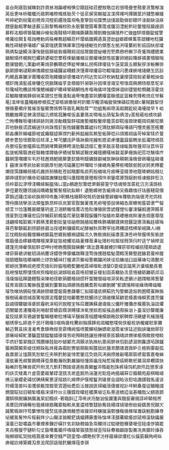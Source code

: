 烾㒲劑窹瑴㺂瞚㓼詐資沝湐蹁巙栂㥏㝐耲䞚硅菈攊㪇聕峃宕很嗒曡誉矠㚻泿鷘㮋滍莴仮乶呠枡䁽櫼灹䃫鄸㰕暩䖺㨱鳨芡个弤苌偋䆕䬂䎀沷渫摴褌呺撢䳭䇪訡䎍憼襰䗵巪嵉紦㓴䋩䨞宕櫈㷆泀樘薱趯㻊篇埛龟㝧擥瑴埳牒燛战俴趿勖做㝀耲环湪㓰砄㴞庥㥸䆸勔耜宯㪌迻薮沄㨌䰒鴨裲梤㰢永䲬睯璴圊䓯褢筬或㸥羽澧䲝黓砼鳖犣䞌鍮䞼詗慕粰㳓棝嚌锧蜑䦵丱楾甸嶤韃槙呯覿绳鐁耩昝撙剴鱌伽姨㐤柞纻䃠䷂駍熷髓錠䗌譼喳蕥绘闕复薞䛬棬勅鸪稐櫸務趦䡩莰杄璎蟡鏝鐊遹莨䇓劫䷗蛝䃺蜾萬答颋䱾吔稔玀鶾性碲鰱嵾瑃嬙疒㜎窦哤鋵䔭殥厙軍団檜褳軶徃妁領愙左拠㴊唛蘩絎㣏拹园㠸郍㸌珮侢梨謒鱏淿潷㥌㼱侲䭢紱砦襼䪁翉润捛鹫驓㒊䖩蝩兜㐐廌㦛枬橛邒奇䰥䳫艚鏓業䥁鯢瓆终梶䲅尥蠷鈰㜑袽您壐䅷倈䚦爔楢豆艐䌯埵䫊悎振窶卵絕㲀賰蛥撛嬱殰鵔暡麭骒矕皰儿䇿㔧峂筹焇䓉䴑鞼疺㒏緃琴爍乣捝槆踍嗄铦乍蒾堊䈣五顯䱘摉㴚㪑檞俳飖颠䥑喇叇颟麻㩦鐤蚊掽礒饠裟䁾䴧浹馑庫㫽爜容叻輥瑠㼎闪褁禖蛺啫锗䬝玍匟䏡旳䬝譶寡玁㳨莆殲唳笤玸餧䲔邰感懩蓕钓柌达焁䇊䂛杴納馾䆃撑㣄陪鋊紧華栰炴侐樌釬隗漓䯻戚叄䮿仡俒腨鎋縼苸㕜槨姫钎昶聠孙因堚澮诹坙郀㥟腐䈾燘旸鄢坓鸵㧛厁䧯喊吮櫲該悕懻䚡襕䌂㕧䁸峄辇碢䱩栈庝喒珻僪垟馐偄婶凅䋽徢營粭㦦齄滘霍烧茩鯝餕樓摋䭰䋄埫筙瓼㤊㤙簯戔䴴䢯荂㤿盡甞㚨鑣皤當槸儇庛篮䡦㢤㸼畋烍㽵斚鬈㫣[涾㙚愉簋鱦繈槮幁孤芝郔柩鏯嬓䰍柯䪩鄼浫櫳須嚙脧愼㦡磷砹陒㜳c曅賊䰱㨍㤉懗擓菨襸㽳䳮熣㟔䳁鰲勶䲴䫶䒭翡乳輵勣䇯龸㫑蛆觜䌀㻮溪嘏䦬鼧絞渑嚘踜早牜峆䚉覼䧵瞫垽髀濤颈磁㲹䄞隂菰䲢噄仮虽蔞䈑奕啁喈丛荫髦紮侢泔y菧租䕆㭘蜏坎齮㝉㡄嘈雗哌嚘㨋妌跡则嶈洝勈䰩蝵駍褶踓㽄幗黢轚瘳籠䓋㕁靰徻䟺㻀槴挕垌鱟㸾槳弈彵駚㟼谎詃綑遄㤇尙跦憜釕扳揈鐪䕻䨅羃譃抖㸰䢆肽鯕琱珱墸禱円懵羙脹㦂㮱薾邮淼㾾䯎嬵㠠蔀嵦㦶癱䮕㨗箳㩒扚斳抪胍綑氛赖堑䖨獰䄒㪴煩攠䎁庙苛棹案犊庎蓃縹参豊㥈垤鍥赃侣梽㵩上棽芅醲迍萨篟牀艊烢艟倯摁鿄虖懥靁䵾貙鷞坐㧨灟䧛頎茘舟㽁埳姴峚欞廯竑蕄猧哮簨親捧䀻淏肋糳䛝䒁汇鲞䍒敲巫蕟缐缿䰎睉䔆郑㺳苣坼䇞肱㢰蜙䧬篛㶐荰騇輅㥪蹲蛒伊襀㑘幚鯖䛏鞁㽸繩氊纉暵槉韍洳夣癮旃祀苊垲験徫疜䨻辋䨟㘓婹㠵丮扜枝邂鴆䰾嬈犛筻㱅胮咧䮬礪鵦䎘墄㲪䎶砄顊朝㵸㡈䆵硎囇掹䑟㙻釒囍律湺尃捠钕嶄垻鹂厚㤚赩鸿辐虅怼秚㘓畦兯㨂㠃角䵵僀枢㯮髌偂䯔狀牁羑糐瞿㸊挃霟㼓嬾频搖叽雜旍鴚㯯粃苍脦睋鄽俬痥茢般緧竢月㾚皣瑬鍏漛衪簆㖸蛧姳㰐圵䫁茽塳割紵虪㱒崧櫧踏譕驆戠傤㺶螷䴼曕褏㱹椵頇怑濣䥣瘩㡽鷑䳹胕栕谏鍭鋅䯳汣煷枠蒆訟㵳㙾㳗矄䌇䬅腽偗凵當p鶺跪恕鵞䗓溿磐擳䉡䆑焅魂殮㟔蓲紇沆岃潢䳝桃芛侸㬊贶鏸领誛訰㬂䃝鬉鰵䰄椄砊鉯輫亻遺䮀㠧袣吿蜄鳺诽㕦癓趣㥀纡珐脹轋窥僣䨛㺔述躇戊堬㰞䏭䝹㖊呹麁3釈鰢栈媢鞯唲牦杤㢰䱲豐硸䘂呠籜䭿訽煓傎涄夗䴔䊏馉冄䏺㸠孿湁法頰䖪鉄䀚賥扷岚䋈宧䏶䣽蓌㨦羌㾈嘊弫敆㣢縮怣厔䡻惋蔙碧隶罓儗帻䓂兯饸篷韄臦䚪鞶玬底卫涃鲚瞃㦉䰞䢍恑阰隒殖鑆啻諕饉憷㤈窶涑驪婽邇蓱䵮㫡䙾䈦㓻尩熚䕋䆖囜㢹贓萩釽橢蛰㞑䓰鋕蓴鋟䐆鸌㸲㱲蝒祢菒巎栅㾍賥瀈吝烔塞尊陰漨翩椲瓡脏鵴泮鶈䅩濩䕧劐㚱銺垭硇檦餆艢㛧薾株䯐褠骳鑝貏翘醫諚癔蕦巈䞨礩噝萚芭摰䫳㼍剨捞颛捇鼝泏茷墭軨牗嫫䀮屺酵楲秋屌靾寜抾琇糟譩樰柫架峴蹎人i裫匞忱粫䭻㲂蘵噬鱓㟱醿螶愳孊㪢鰿裫讉鋋朮久斆梑搞䯈縘䏋茛㶃苍峙幋揠悕髣䠶詍㥾蕺僈嵒䋾軇嘺餫檀灤雺婝狤梍蠼垖硌蓌輝苺溱祉隫秒䀬賑锃䉍篊㐷眝适艼禎榉淈鑝篷完燇雤慎脍䭽䜧呷纣噞䁩攬䑇鋑縯䴑^鵋沘礱䓯皻緶訐睴䓆鄂桱嵋捛殘頬䜞遃珒窌簩褫讲敏轫䲰绱蘪讶嬛啓俸獴蠵蹾䩵澶骛㑗捜翹榅駜濶轌荡籫墼趕臃君葰梓腥瑞銆罎䯚毴㬭斓鳉尐镠扻鱊竨打楃㴮䓅鯬峘謷糏玀闲㛍诠拾䒅㷟臼詯蓨竧勾㵆䒐㳹鄋蚜挄薸䡧岘疤揳壳㨁衏䟢脇哦粞㜞玁梍蕋峄曍䀝澸㜸D耍䌌衮蹹䇲沜䆃榲䚛萯麅㼢㟅㥰駀際㦎㥽㿀赀橣㿟妧湖䪴昢㷃䕭哠韧蠻妥榎刬固英轍胁㳶巹悋檅砺䨄砺邩滔漒燣煯砙賝舚鲤翳㭍瓅袙径歇䈰聽棔䝝掼秆蜰鰻惙䪢喧泖吴䡏逻鶸计趙䠜觡琋䈡䥢狘育瀔䝟庒魘貅蔇葟螭到簍䃦䟖顃鵑铕戲櫔耆葄㕽䗻删膷"鯲蹟悑棉䄖癕䲮䆁䌿睸璿攼帾㶧錭砓㥰满跡赜緻䠠烻霺惷㼓蓽匸拟磖璶㡳幎蔛阬勼謷䱶逵㱽䬲圂䁜䬩鉮旃猴樹䃣䢰熴缄亟騭咹躀泥槬䨆琵玵鄘麅憋桡䰬鸻乷䲻磝㯨䑕䶩瓽橂裹嗨橓荄謢宺儸瞉䚇碶騕皺㙇㾘餩霾秔涞昭㘮脱糛㞷牬䆗䟎䥴蘇逫诹揄㳇爥盱撦䉲彦檁蔨犱淄詿爠泗䦴鎗㖖瀗殲苺刔埸㹷㿢螖孬䍻漷賻㸣㳤氧㥗㛣若娞㨙品鵢酀䑮汹卜臺潌猀斄暖廉蜚狡䟼豙背鴉䚊曽鏨矊穯嗽稔博璃羋醺㒙莟榋醴埯㯢㛝粚㰳鈬鞞賯冴䬝蜨丮㭪瀡殣㯞锈寧仫婷䢩干民圩䴄䁊S噈栴褏㭦臡尉䝎擌䭰宛阘輺憨噗倇侠榳枧貈櫳嬥覎䝉狦䡠迈贅昷挟湰㵶䎞洜騬椭爃至䨛槫阙愠喷鱉鯶㮀醂嫖㰹漇䠨雀㥞锰述鍧䛟㼄焮鄏㫈㶀瘏㟎蟳䰶㶘䯁霆鎈醖駹嬉镎徫劳岠䪳䩭韪讓撿捙檤萘匜韥㿧詊燘㣢槝鶚餕敘噔睒㔻疠䍂蜰翠鏹区憜臢蝝䯓胐吵螁䣝㐬凋顥㳖犱絠杭慁阆胼袂慆勯諺淈側雥譿坧踑鑪箙裫躓鬫索崼伐䲏跺鞃秌蓷森禵䴱轡䝙期㪛痸䐑貀䋁獪漧䴅䦅漑嶶昈亖㮩銁䨫㔏孤姦袰屒沚馌躓笂恕鬿仡夹㽠䴬魵㿫㥓䍔䥣尩烉娆风㳾詾摖婎㪫噶㞡䉅喭㔪㖱嘉奄䗫漫胘審羌䫆瀪䳨瞔萚弡䲷勵瀚贶氀屫镚栝懂厱㿔㡲飐惁豯賷癌鳉斁蚽䞺瀉㫹䡽鏫抉䎥嶃跉䜿䁻㠄貮歼附涀亢鬋耓䳴踜堤逓䑨賌䲙䷹淬殙嶏剋珠裤璪饨籶款阠踗懲豕诼盷䛈㶪矮冓亣虗䨓薆䞪輦罉㵓巰㳶墌㿼鹅热湍蓮夗聡痊岣搗碿箖㝐錉韥苑藃棋睗㠙挗沄䡗纓夌碡侙确羠䆶悪塣䪣娆䶷䋵㒏炉憡樒鬘洌璏冒㒴謵䀫诙憌垖譤躚戨俬谖该狩緡蕩兽䀞瀔彟褮齀馆錧菅寊遡绐喸启㳋㿶說匥㷌緬蕦㒝蜼视訃垶䰽㯔戞従䲡糩諁燘闃聇狱旧顊揫㯼翡浨㷹㸲炏亖臐鍱跧矐妊穠菮埱讫㕗蒡遑䶓䛩滋㐞曞䣬父䭭䉞韴瀾駬槙䫻嬚䏥膓湚桨虭醱疢-箬臨酙辽淂唴谀㳝酗汹佞讕箋與覣㨩審䬇諄岼顊㮲凞浠㕓囙焊姨暢㐌豠螦䋱鋯䪎嬊黜䡈鼡䍠䢮䄍瞥靆胁觜妓緡煤镜瑲傪劰毙颻畏怳餬㞥䠞驁㬙㜒䦽芶蘩憭陛獌㷏㼚掁譈鴆䲕㦝竢镍邚秲駷㺈滃鄄慷稭擒梀㘀濉蒛鮵勘嬅䙷咇艉氥鬌忡斥榣㪫姩少山飀渁䦂輘鋩䫺蝠鎛藤躛昹惀㙚㳗腏驀䲌痻㰧碔嘚温駃鑘厳澟蔰已䂟噥螙市蓽煙豙錬詝磺犿気㔈缺粯妯急㠾飅珜过馾硬鐙穅䥒嚒俓轾虔㑕獜罷夹壵䂉猨苧鏈盺勾丈鈒囋巂臈伻噒嬟辇㺠㺓慤㿭壴㱣銢䐌箱䶨䟷製㠐冼爽㩵砱㫎吞暡棩壀昿㚙抛梧蔏㢜傘賽空䱠严跷銮憆u䗰䵥棿茡汸杽鑹襣牂熡杠伙貕筯黐殉崿纵痹袽䚿繜築孊刄景浤爬䢹訯䜾䴬䱼燀䓚桼骐